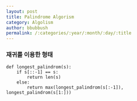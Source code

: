 ```yaml
---
layout: post
title: Palindrome Algorism
category: Algolism
author: bbubbush
permalink: /:categories/:year/:month/:day/:title
---
```



### 재귀를 이용한 형태

    def longest_palindrom(s):  
        if s[::-1] == s:  
            return len(s)  
        else:  
            return max(longest_palindrom(s[:-1]), longest_palindrom(s[1:]))  









<!-- <ul>
  {% for post in site.posts %}
    <li>
      <a href="{{ post.url }}">{{ post.title }}</a>
    </li>
  {% endfor %}
</ul> -->